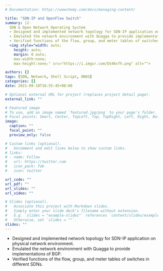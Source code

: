 ```yaml
---
# Documentation: https://wowchemy.com/docs/managing-content/

title: "SDN-IP and OpenFlow Switch"
summary: |2-
  SDN & Open Network Operating System
  - Designed and implemented network topology for SDN-IP application on physical network environment.
  - Emulated the network environment with Quagga to provide implementations of BGP.
  - Verified functions of the flow, group, and meter tables of switches in different SDNs.
  <img style="width: auto;
    height: auto;
    margin: 0 auto;
    max-width:none;
    max-height:none;" src="https://i.imgur.com/bS4Kvfh.png" alt="">

authors: []
tags: [SDN, Network, Shell Script, ONOS]
categories: []
date: 2021-09-10T16:55:45+08:00

# Optional external URL for project (replaces project detail page).
external_link: ""

# Featured image
# To use, add an image named `featured.jpg/png` to your page's folder.
# Focal points: Smart, Center, TopLeft, Top, TopRight, Left, Right, BottomLeft, Bottom, BottomRight.
image:
  caption: ""
  focal_point: ""
  preview_only: false

# Custom links (optional).
#   Uncomment and edit lines below to show custom links.
# links:
# - name: Follow
#   url: https://twitter.com
#   icon_pack: fab
#   icon: twitter

url_code: ""
url_pdf: ""
url_slides: ""
url_video: ""

# Slides (optional).
#   Associate this project with Markdown slides.
#   Simply enter your slide deck's filename without extension.
#   E.g. `slides = "example-slides"` references `content/slides/example-slides.md`.
#   Otherwise, set `slides = ""`.
slides: ""
---
```

- Designed and implemented network topology for SDN-IP application on physical network environment.
- Emulated the network environment with Quagga to provide implementations of BGP.
- Verified functions of the flow, group, and meter tables of switches in different SDNs.
<img style="width: auto;
  height: auto;
  margin: 0 auto;
  max-width:none;
  max-height:none;" src="https://i.imgur.com/bS4Kvfh.png" alt="">